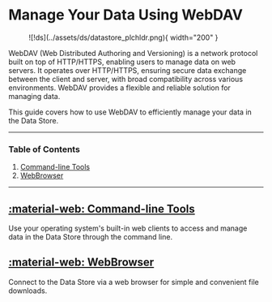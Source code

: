 # Manage Your Data Using WebDAV

<figure markdown>
  ![!ds](../assets/ds/datastore_plchldr.png){ width="200" }
</figure>

WebDAV (Web Distributed Authoring and Versioning) is a network protocol built on top of HTTP/HTTPS, enabling users to manage data on web servers. It operates over HTTP/HTTPS, ensuring secure data exchange between the client and server, with broad compatibility across various environments. WebDAV provides a flexible and reliable solution for managing data.

This guide covers how to use WebDAV to efficiently manage your data in the Data Store.

---

### Table of Contents

1. [Command-line Tools](cli.md)
2. [WebBrowser](browser.md)

---

## [:material-web: Command-line Tools](cli.md)

Use your operating system's built-in web clients to access and manage data in the Data Store through the command line.

## [:material-web: WebBrowser](browser.md)

Connect to the Data Store via a web browser for simple and convenient file downloads.
